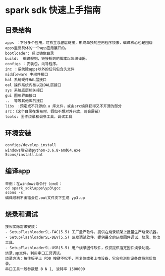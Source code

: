 # spark sdk 快速上手指南
## 目录结构
    apps ：下分多个应用，可独立与底层链接，形成单独的应用程序镜像，编译核心也是围绕apps里面具体的一个app应用展开的。
    bootloader: 启动镜像目录
    build:  编译规则，链接规则的脚本以及编译器。
    configs ：安装包，向导程序。
    inc ：系统除apps以外的任何包含头文件
    middleware 中间件接口
    hal 系统硬件HAL层接口
    oal 操作系统内核以及OAL层接口
    sys 系统底层相关接口
    gui 图形界面接口
    ..  等等其他库的接口
    libs ：预定或不开源的.a 库文件，或由src编译获得又不开源的部分
    src：（这个目录在发布时，假如不想对外开放，则会屏蔽）
    tools: 固件烧录和调参工具，调试工具

## 环境安装
    configs/develop_install
    windows端安装python-3.6.8-amd64.exe
    Scons/install.bat

## 编译app
    举例：在windows命令行（cmd）：
    cd spark_sdk\apps\yp3\gcc
    scons -s
    编译顺利不出错会在.out文件夹下生成 yp3.up

## 烧录和调试
    按照实际需求安装：
    - SetupFlashloaderSL-FAC(5.5) 工厂量产软件，提供在烧录机架上批量生产烧录机器。
    - SetupFlashloaderSL-DEV(5.5) 研发调试软件，提供最全的研发固件调试，烧录，修改工具。
    - SetupFlashloaderSL-USR(5.5) 用户烧录固件软件，仅仅提供指定固件烧录功能。
    烧录.up文件，利用串口工具调试。
    烧录方法：按住板子上 PD0 按键不松手，再复位或者上电设备，它会检测到设备盘符然后烧录。
    串口工具一般参数是 8 N 1, 波特率 1500000
